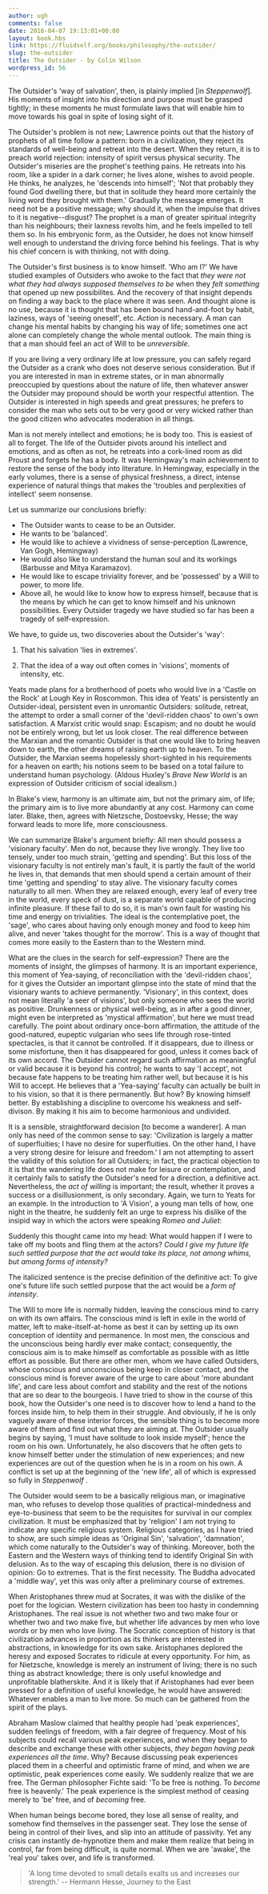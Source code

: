 ```yaml
---
author: ugh
comments: false
date: 2016-04-07 19:13:01+00:00
layout: book.hbs
link: https://fluidself.org/books/philosophy/the-outsider/
slug: the-outsider
title: The Outsider - by Colin Wilson
wordpress_id: 56
---
```


The Outsider's 'way of salvation', then, is plainly implied [in _Steppenwolf_]. His moments of insight into his direction and purpose must be grasped tightly; in these moments he must formulate laws that will enable him to move towards his goal in spite of losing sight of it.

The Outsider's problem is not new; Lawrence points out that the history of prophets of all time follow a pattern: born in a civilization, they reject its standards of well-being and retreat into the desert. When they return, it is to preach world rejection: intensity of spirit versus physical security. The Outsider's miseries are the prophet's teething pains. He retreats into his room, like a spider in a dark corner; he lives alone, wishes to avoid people. He thinks, he analyzes, he 'descends into himself'; 'Not that probably they found God dwelling there, but that in solitude they heard more certainly the living word they brought with them.' Gradually the message emerges. It need not be a positive message; why should it, when the impulse that drives to it is negative--disgust?
The prophet is a man of greater spiritual integrity than his neighbours; their laxness revolts him, and he feels impelled to tell them so. In his embryonic form, as the Outsider, he does not know himself well enough to understand the driving force behind his feelings. That is why his chief concern is with thinking, not with doing.

The Outsider's first business is to know himself. 'Who am I?' We have studied examples of Outsiders who awoke to the fact that _they were not what they had always supposed themselves to be_ when they _felt something_ that opened up new possibilites. And the recovery of that insight depends on finding a way back to the place where it was seen. And thought alone is no use, because it is thought that has been bound hand-and-foot by habit, laziness, ways of 'seeing oneself', etc. _Action_ is necessary. A man can change his mental habits by changing his way of life; sometimes one act alone can completely change the whole mental outlook. The main thing is that a man should feel an act of Will to be _unreversible_.

If you are living a very ordinary life at low pressure, you can safely regard the Outsider as a crank who does not deserve serious consideration. But if you are interested in man in extreme states, or in man abnormally preoccupied by questions about the nature of life, then whatever answer the Outsider may propound should be worth your respectful attention. The Outsider is interested in high speeds and great pressures; he prefers to consider the man who sets out to be very good or very wicked rather than the good citizen who advocates moderation in all things.

Man is not merely intellect and emotions; he is body too. This is easiest of all to forget. The life of the Outsider pivots around his intellect and emotions, and as often as not, he retreats into a cork-lined room as did Proust and forgets he has a body. It was Hemingway's main achievement to restore the sense of the body into literature. In Hemingway, especially in the early volumes, there is a sense of physical freshness, a direct, intense experience of natural things that makes the 'troubles and perplexities of intellect' seem nonsense.

Let us summarize our conclusions briefly:

- The Outsider wants to cease to be an Outsider.
- He wants to be 'balanced'.
- He would like to achieve a vividness of sense-perception (Lawrence, Van Gogh, Hemingway)
- He would also like to understand the human soul and its workings (Barbusse and Mitya Karamazov).
- He would like to escape triviality forever, and be 'possessed' by a Will to power, to more life.
- Above all, he would like to know how to express himself, because that is the means by which he can get to know himself and his unknown possibilities. Every Outsider tragedy we have studied so far has been a tragedy of self-expression.

We have, to guide us, two discoveries about the Outsider's 'way':

1.  That his salvation 'lies in extremes'.

2.  That the idea of a way out often comes in 'visions', moments of intensity, etc.

Yeats made plans for a brotherhood of poets who would live in a 'Castle on the Rock' at Lough Key in Roscommon. This idea of Yeats' is persistently an Outsider-ideal, persistent even in unromantic Outsiders: solitude, retreat, the attempt to order a small corner of the 'devil-ridden chaos' to own's own satisfaction. A Marxist critic would snap: Escapism; and no doubt he would not be entirely wrong, but let us look closer. The real difference between the Marxian and the romantic Outsider is that one would like to bring heaven down to earth, the other dreams of raising earth up to heaven. To the Outsider, the Marxian seems hopelessly short-sighted in his requirements for a heaven on earth; his notions seem to be based on a total failure to understand human psychology. (Aldous Huxley's _Brave New World_ is an expression of Outsider criticism of social idealism.)

In Blake's view, harmony is an ultimate aim, but not the primary aim, of life; the primary aim is to live more abundantly at any cost. Harmony can come later. Blake, then, agrees with Nietzsche, Dostoevsky, Hesse; the way forward leads to more life, more consciousness.

We can summarize Blake's argument briefly: All men should possess a 'visionary faculty'. Men do not, because they live wrongly. They live too tensely, under too much strain, 'getting and spending'. But this loss of the visionary faculty is not entirely man's fault, it is partly the fault of the world he lives in, that demands that men should spend a certain amount of their time 'getting and spending' to stay alive. The visionary faculty comes naturally to all men. When they are relaxed enough, every leaf of every tree in the world, every speck of dust, is a separate world capable of producing infinite pleasure. If these fail to do so, it is man's own fault for wasting his time and energy on trivialities. The ideal is the contemplative poet, the 'sage', who cares about having only enough money and food to keep him alive, and never 'takes thought for the morrow'. This is a way of thought that comes more easily to the Eastern than to the Western mind.

What are the clues in the search for self-expression? There are the moments of insight, the glimpses of harmony. It is an important experience, this moment of Yea-saying, of reconciliation with the 'devil-ridden chaos', for it gives the Outsider an important glimpse into the state of mind that the visionary wants to achieve permanently. 'Visionary', in this context, does not mean literally 'a seer of visions', but only someone who sees the world as positive. Drunkenness or physical well-being, as in after a good dinner, might even be interpreted as 'mystical affirmation', but here we must tread carefully. The point about ordinary once-born affirmation, the attitude of the good-natured, eupeptic vulgarian who sees life through rose-tinted spectacles, is that it cannot be controlled. If it disappears, due to illness or some misfortune, then it has disappeared for good, unless it comes back of its own accord.
The Outsider cannot regard such affirmation as meaningful or valid because it is beyond his control; he wants to say 'I accept', not because fate happens to be treating him rather well, but because it is his Will to accept. He believes that a 'Yea-saying' faculty can actually be built in to his vision, so that it is there permanently. But how? By knowing himself better. By establishing a discipline to overcome his weakness and self-divison. By making it his aim to become harmonious and undivided.

It is a sensible, straightforward decision [to become a wanderer]. A man only has need of the common sense to say: 'Civilization is largely a matter of superfluities; I have no desire for superfluities. On the other hand, I have a very strong desire for leisure and freedom.' I am not attempting to assert the validity of this solution for all Outsiders; in fact, the practical objection to it is that the wandering life does not make for leisure or contemplation, and it certainly fails to satisfy the Outsider's need for a direction, a definitive act. Nevertheless, the _act of willing_ is important; the result, whether it proves a success or a disillusionment, is only secondary. Again, we turn to Yeats for an example. In the introduction to 'A Vision', a young man tells of how, one night in the theatre, he suddenly felt an urge to express his dislike of the insipid way in which the actors were speaking _Romeo and Juliet_:

Suddenly this thought came into my head: What would happen if I were to take off my boots and fling them at the actors? _Could I give my future life such settled purpose that the act would take its place, not among whims, but among forms of intensity?_

The italicized sentence is the precise definition of the definitive act: To give one's future life such settled purpose that the act would be a _form of intensity_.

The Will to more life is normally hidden, leaving the conscious mind to carry on with its own affairs. The conscious mind is left in exile in the world of matter, left to make-itself-at-home as best it can by setting up its own conception of identiity and permanence. In most men, the conscious and the unconscious being hardly ever make contact; consequently, the conscious aim is to make himself as comfortable as possible with as little effort as possible. But there are other men, whom we have called Outsiders, whose conscious and unconscious being keep in closer contact, and the conscious mind is forever aware of the urge to care about 'more abundant life', and care less about comfort and stability and the rest of the notions that are so dear to the bourgeois. I have tried to show in the course of this book, how the Outsider's one need is to discover how to lend a hand to the forces inside him, to help them in their struggle. And obviously, if he is only vaguely aware of these interior forces, the sensible thing is to become more aware of them and find out what they are aiming at. The Outsider usually begins by saying, 'I must have solitude to look inside myself'; hence the room on his own. Unfortunately, he also discovers that he often gets to know himself better under the stimulation of new experiences; and new experiences are out of the question when he is in a room on his own. A conflict is set up at the beginning of the 'new life', all of which is expressed so fully in _Steppenwolf_ .

The Outsider would seem to be a basically religious man, or imaginative man, who refuses to develop those qualities of practical-mindedness and eye-to-business that seem to be the requisites for survival in our complex civilization. It must be emphasized that by 'religion' I am not trying to indicate any specific religious system. Religious categories, as I have tried to show, are such simple ideas as 'Original Sin', 'salvation', 'damnation', which come naturally to the Outsider's way of thinking. Moreover, both the Eastern and the Western ways of thinking tend to identify Original Sin with delusion. As to the way of escaping this delusion, there is no division of opinion: Go to extremes. That is the first necessity. The Buddha advocated a 'middle way', yet this was only after a preliminary course of extremes.

When Aristophanes threw mud at Socrates, it was with the dislike of the poet for the logician. Western civilization has been too hasty in condemning Aristophanes. The real issue is not whether two and two make four or whether two and two make five, but whether life advances by men who love _words_ or by men who love _living_. The Socratic conception of history is that civilization advances in proportion as its thinkers are interested in abstractions, in knowledge for its own sake. Aristophanes deplored the heresy and exposed Socrates to ridicule at every opportunity. For him, as for Nietzsche, knowledge is merely an instrument of living; there is no such thing as abstract knowledge; there is only useful knowledge and unprofitable blatherskite. And it is likely that if Aristophanes had ever been pressed for a definition of useful knowledge, he would have answered: Whatever enables a man to live more. So much can be gathered from the spirit of the plays.

Abraham Maslow claimed that healthy people had 'peak experiences', sudden feelings of freedom, with a fair degree of frequency. Most of his subjects could recall various peak experiences, and when they began to describe and exchange these with other subjects, _they began having peak experiences all the time_. Why? Because discussing peak experiences placed them in a cheerful and optimistic frame of mind, and when we are optimistic, peak experiences come easily. We suddenly realize that we are free. The German philosopher Fichte said: 'To be free is nothing. To _become_ free is heavenly.' The peak experience is the simplest method of ceasing merely to 'be' free, and of _becoming_ free.

When human beings become bored, they lose all sense of reality, and somehow find themselves in the passenger seat. They lose the sense of being in control of their lives, and slip into an attitude of passivity. Yet any crisis can instantly de-hypnotize them and make them realize that being in control, far from being difficult, is quite normal. When we are 'awake', the 'real you' takes over, and life is transformed.

<blockquote>'A long time devoted to small details exalts us and increases our strength.'
      -- Hermann Hesse, Journey to the East</blockquote>
